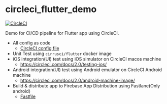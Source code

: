 # circleci_flutter_demo

[![CircleCI](https://circleci.com/gh/tadashi0713/circleci_flutter_demo/tree/main.svg?style=svg&circle-token=4b7a45cbf68aec16634634e7504e653d7b77b235)](https://circleci.com/gh/tadashi0713/circleci_flutter_demo/tree/main)

Demo for CI/CD pipeline for Flutter app using CircleCI.

* All config as code
    * [CircleCI config file](.circleci/config.yml)
* Unit Test using `cirrusci/flutter` docker image
* iOS integration(UI) test using iOS simulator on CircleCI macos machine
    * https://circleci.com/docs/2.0/testing-ios/
* Android integration(UI) test using Android emulator on CircleCI Android machine
    * https://circleci.com/docs/2.0/android-machine-image/
* Build & distribute app to Firebase App Distribution using Fastlane(Only android)
    * [Fastfile](android/fastlane/Fastfile)